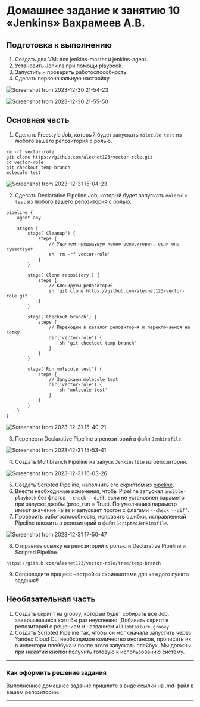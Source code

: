 # Домашнее задание к занятию 10 «Jenkins» Вахрамеев А.В.

## Подготовка к выполнению

1. Создать два VM: для jenkins-master и jenkins-agent.
2. Установить Jenkins при помощи playbook.
3. Запустить и проверить работоспособность.
4. Сделать первоначальную настройку.

![Screenshot from 2023-12-30 21-54-23](https://github.com/alexnet123/homeworks/assets/75438030/eb5ec801-8b1d-498a-9785-30158aa07b5a)

![Screenshot from 2023-12-30 21-55-50](https://github.com/alexnet123/homeworks/assets/75438030/250b77df-2b29-4b60-a0f0-8e2e5a92eda1)




## Основная часть

1. Сделать Freestyle Job, который будет запускать `molecule test` из любого вашего репозитория с ролью.
```
rm -rf vector-role
git clone https://github.com/alexnet123/vector-role.git
cd vector-role
git checkout temp-branch 
molecule test
```
![Screenshot from 2023-12-31 15-04-23](https://github.com/alexnet123/homeworks/assets/75438030/b036d836-3ff2-4d28-927d-4759bd15bc5a)

2. Сделать Declarative Pipeline Job, который будет запускать `molecule test` из любого вашего репозитория с ролью.
```
pipeline {
    agent any

    stages {
        stage('Cleanup') {
            steps {
                // Удаляем предыдущую копию репозитория, если она существует
                sh 'rm -rf vector-role'
            }
        }

        stage('Clone repository') {
            steps {
                // Клонируем репозиторий
                sh 'git clone https://github.com/alexnet123/vector-role.git'
            }
        }

        stage('Checkout branch') {
            steps {
                // Переходим в каталог репозитория и переключаемся на ветку
                dir('vector-role') {
                    sh 'git checkout temp-branch'
                }
            }
        }

        stage('Run molecule test') {
            steps {
                // Запускаем molecule test
                dir('vector-role') {
                    sh 'molecule test'
                }
            }
        }
    }
}

```

![Screenshot from 2023-12-31 15-40-21](https://github.com/alexnet123/homeworks/assets/75438030/22579f5a-dca6-40e9-9249-2dd8a12f34f0)


3. Перенести Declarative Pipeline в репозиторий в файл `Jenkinsfile`.

![Screenshot from 2023-12-31 15-53-41](https://github.com/alexnet123/homeworks/assets/75438030/e80f1238-1f4a-4f5d-ba0a-6fad95ddf91d)


4. Создать Multibranch Pipeline на запуск `Jenkinsfile` из репозитория.

![Screenshot from 2023-12-31 16-03-26](https://github.com/alexnet123/homeworks/assets/75438030/adcbec70-0499-411d-83e4-4ad6add038ca)


5. Создать Scripted Pipeline, наполнить его скриптом из [pipeline](./pipeline).
6. Внести необходимые изменения, чтобы Pipeline запускал `ansible-playbook` без флагов `--check --diff`, если не установлен параметр при запуске джобы (prod_run = True). По умолчанию параметр имеет значение False и запускает прогон с флагами `--check --diff`.
7. Проверить работоспособность, исправить ошибки, исправленный Pipeline вложить в репозиторий в файл `ScriptedJenkinsfile`.

![Screenshot from 2023-12-31 17-50-47](https://github.com/alexnet123/homeworks/assets/75438030/5f96180f-f6d5-4e65-a95e-78bf4d04709d)


8. Отправить ссылку на репозиторий с ролью и Declarative Pipeline и Scripted Pipeline.

`https://github.com/alexnet123/vector-role/tree/temp-branch`

9. Сопроводите процесс настройки скриншотами для каждого пункта задания!!

## Необязательная часть

1. Создать скрипт на groovy, который будет собирать все Job, завершившиеся хотя бы раз неуспешно. Добавить скрипт в репозиторий с решением и названием `AllJobFailure.groovy`.
2. Создать Scripted Pipeline так, чтобы он мог сначала запустить через Yandex Cloud CLI необходимое количество инстансов, прописать их в инвентори плейбука и после этого запускать плейбук. Мы должны при нажатии кнопки получить готовую к использованию систему.

---

### Как оформить решение задания

Выполненное домашнее задание пришлите в виде ссылки на .md-файл в вашем репозитории.

---
